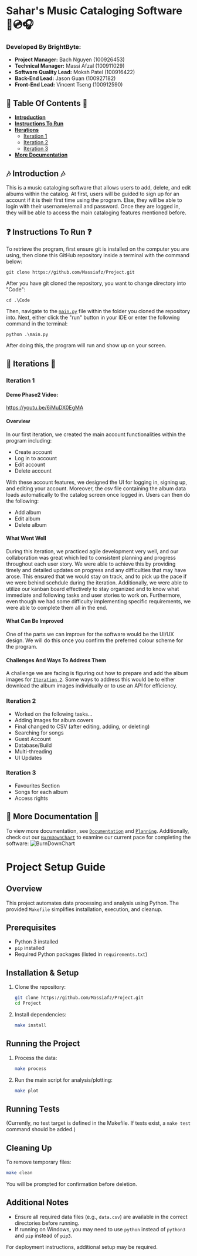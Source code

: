 # Sahar's Music Cataloging Software 🎵💿🎧

### Developed By BrightByte:
- **Project Manager:** Bach Nguyen (100926453)
- **Technical Manager:** Massi Afzal (100911029)
- **Software Quality Lead:** Moksh Patel (100916422)
- **Back-End Lead:** Jason Guan (100927182)
- **Front-End Lead:** Vincent Tseng (100912590)

## 📃 Table Of Contents 📃
- **[Introduction](#-introduction-)**
- **[Instructions To Run](#-instructions-to-run-)**
- **[Iterations](#-iterations-)**
    - [Iteration 1](#iteration-1)
    - [Iteration 2](#iteration-2)
    - [Iteration 3](#iteration-3)
- **[More Documentation](#-more-documentation-)**


## 🎶 Introduction 🎶
This is a music cataloging software that allows users to add, delete, and edit albums within the catalog.
At first, users will be guided to sign up for an account if it is their first time using the program.
Else, they will be able to login with their username/email and password.
Once they are logged in, they will be able to access the main cataloging features mentioned before.


## ❓ Instructions To Run ❓
To retrieve the program, first ensure git is installed on the computer you are using, then clone this GitHub repository inside a terminal with the command below:

```
git clone https://github.com/Massiafz/Project.git
```

After you have git cloned the repository, you want to change directory into "Code":
```
cd .\Code
```

Then, navigate to the [`main.py`](main.py) file within the folder you cloned the repository into. Next, either click the "run" button in your IDE or enter the following command in the terminal:

```
python .\main.py
```


After doing this, the program will run and show up on your screen.


## 👟 Iterations 👟

### Iteration 1

#### Demo Phase2 Video:
https://youtu.be/6iMuDX0EgMA

#### Overview
In our first iteration, we created the main account functionalities within the program including:
- Create account
- Log in to account
- Edit account
- Delete account

With these account features, we designed the UI for logging in, signing up, and editing your account.
Moreover, the csv file containing the album data loads automatically to the catalog screen once logged in.
Users can then do the following:
- Add album
- Edit album
- Delete album

#### What Went Well
During this iteration, we practiced agile development very well, and our collaboration was great which led to consistent planning and progress throughout each user story. We were able to achieve this by providing timely and detailed updates on progress and any difficulties that may have arose. This ensured that we would stay on track, and to pick up the pace if we were behind scehdule during the iteration.
Additionally, we were able to utilize our kanban board effectively to stay organized and to know what immediate and following tasks and user stories to work on.
Furthermore, even though we had some difficulty implementing specific requirements, we were able to complete them all in the end.

#### What Can Be Improved
One of the parts we can improve for the software would be the UI/UX design.
We will do this once you confirm the preferred colour scheme for the program.

#### Challenges And Ways To Address Them
A challenge we are facing is figuring out how to prepare and add the album images for [`Iteration 2`](#iteration-2).
Some ways to address this would be to either download the album images individually or to use an API for efficiency.

### Iteration 2
- Worked on the following tasks...
- Adding Images for album covers
- Final changed to CSV (after editing, adding, or deleting)
- Searching for songs
- Guest Account
- Database/Build
- Multi-threading
- UI Updates

### Iteration 3
- Favourites Section
- Songs for each album
- Access rights


## 📝 More Documentation 📝
To view more documentation, see [`Documentation`](Documentation/) and [`Planning`](Planning/).
Additionally, check out our [`BurnDownChart`](BurnDownChart.png) to examine our current pace for completing the software:
![BurnDownChart](https://github.com/user-attachments/assets/1a78ef5b-d493-4f92-a421-32a6195a41ce)




# Project Setup Guide

## Overview
This project automates data processing and analysis using Python. The provided `Makefile` simplifies installation, execution, and cleanup.

## Prerequisites
- Python 3 installed
- `pip` installed
- Required Python packages (listed in `requirements.txt`)

## Installation & Setup
1. Clone the repository:
   ```sh
   git clone https://github.com/Massiafz/Project.git
   cd Project
   ```
2. Install dependencies:
   ```sh
   make install
   ```

## Running the Project
1. Process the data:
   ```sh
   make process
   ```
2. Run the main script for analysis/plotting:
   ```sh
   make plot
   ```

## Running Tests
(Currently, no test target is defined in the Makefile. If tests exist, a `make test` command should be added.)

## Cleaning Up
To remove temporary files:
```sh
make clean
```
You will be prompted for confirmation before deletion.

## Additional Notes
- Ensure all required data files (e.g., `data.csv`) are available in the correct directories before running.
- If running on Windows, you may need to use `python` instead of `python3` and `pip` instead of `pip3`.

For deployment instructions, additional setup may be required.



